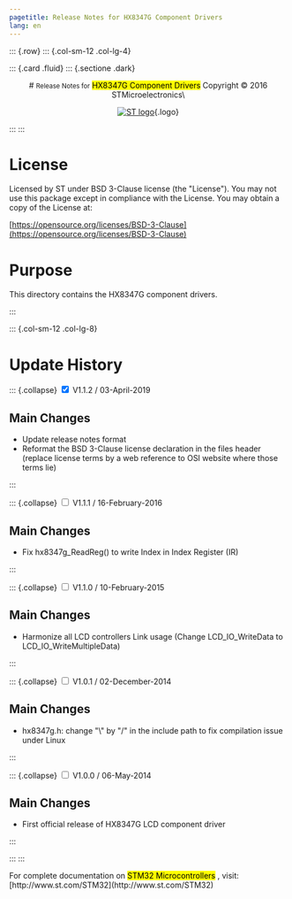 ```yaml
---
pagetitle: Release Notes for HX8347G Component Drivers
lang: en
---
```


::: {.row}
::: {.col-sm-12 .col-lg-4}

::: {.card .fluid}
::: {.sectione .dark}
<center>
# <small>Release Notes for</small> <mark>HX8347G Component Drivers</mark>
Copyright &copy; 2016 STMicroelectronics\
    
[![ST logo](../../../../_htmresc/st_logo.png)](https://www.st.com){.logo}
</center>
:::
:::

# License

Licensed by ST under BSD 3-Clause license (the \"License\"). You may
not use this package except in compliance with the License. You may
obtain a copy of the License at:

[https://opensource.org/licenses/BSD-3-Clause](https://opensource.org/licenses/BSD-3-Clause)

# Purpose

This directory contains the HX8347G component drivers.

:::

::: {.col-sm-12 .col-lg-8}
# Update History

::: {.collapse}
<input type="checkbox" id="collapse-section22" checked aria-hidden="true">
<label for="collapse-section22" aria-hidden="true">V1.1.2 / 03-April-2019</label>
<div>			

## Main Changes

- Update release notes format
- Reformat the BSD 3-Clause license declaration in the files header (replace license terms by a web reference to OSI website where those terms lie)

</div>
:::

::: {.collapse}
<input type="checkbox" id="collapse-section19" aria-hidden="true">
<label for="collapse-section19" aria-hidden="true">V1.1.1 / 16-February-2016</label>
<div>			

## Main Changes

- Fix hx8347g_ReadReg() to write Index in Index Register (IR)

</div>
:::

::: {.collapse}
<input type="checkbox" id="collapse-section18" aria-hidden="true">
<label for="collapse-section18" aria-hidden="true">V1.1.0 / 10-February-2015</label>
<div>			

## Main Changes

- Harmonize all LCD controllers Link usage (Change LCD_IO_WriteData to LCD_IO_WriteMultipleData)

</div>
:::

::: {.collapse}
<input type="checkbox" id="collapse-section185" aria-hidden="true">
<label for="collapse-section185" aria-hidden="true">V1.0.1 / 02-December-2014</label>
<div>			

## Main Changes

- hx8347g.h: change "\\" by "/" in the include path to fix compilation issue under Linux

</div>
:::

::: {.collapse}
<input type="checkbox" id="collapse-section17" aria-hidden="true">
<label for="collapse-section17" aria-hidden="true">V1.0.0 / 06-May-2014</label>
<div>			

## Main Changes

- First official release of HX8347G LCD component driver


</div>
:::

:::
:::

<footer class="sticky">
For complete documentation on <mark>STM32 Microcontrollers</mark> ,
visit: [http://www.st.com/STM32](http://www.st.com/STM32)
</footer>
